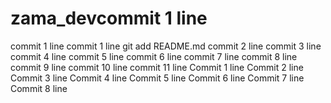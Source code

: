 # zama_devcommit 1 line
commit 1 line
commit 1 line git add README.md
commit 2 line
commit 3 line
commit 4 line
commit 5 line
commit 6 line
commit 7 line
commit 8 line
commit 9 line
commit 10 line
commit 11 line
Commit 1 line
Commit 2 line
Commit 3 line
Commit 4 line
Commit 5 line
Commit 6 line
Commit 7 line
Commit 8 line
